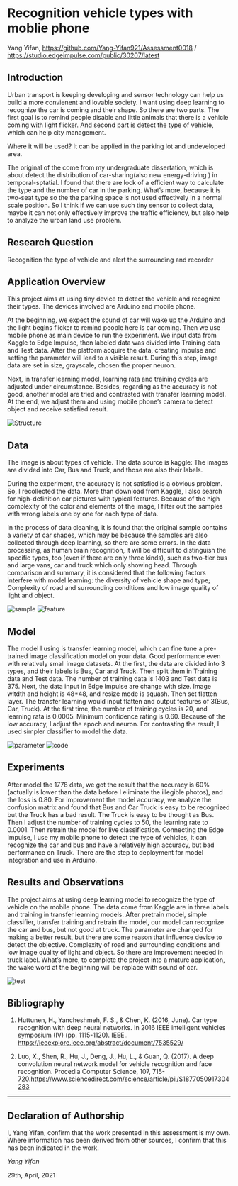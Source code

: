 # Recognition vehicle types with moblie phone
Yang Yifan, https://github.com/Yang-Yifan921/Assessment0018 / https://studio.edgeimpulse.com/public/30207/latest

## Introduction

Urban transport is keeping developing and sensor technology can help us build a more convienent and lovable society. I want using deep learning to recognize the car is coming and their shape. So there are two parts. The first goal is to remind people disable and little animals  that there is a vehicle coming with light  flicker. And second part is detect the type of vehicle, which can help city management.

Where it will be used? It can be applied in the parking lot and undeveloped area.

The original of the come from my undergraduate dissertation, which is about detect the distribution of car-sharing(also new energy-driving ) in temporal-sptatial. I found that there are lock of a efficient way to calculate the type and the number of car in the parking. What’s more, because it is two-seat type so the the parking space is not used effectively in a normal scale position. So I think if we can use such tiny sensor to collect data, maybe it can not only effectively improve the traffic efficiency, but also help to analyze the urban land use problem. 


## Research Question

Recognition the type of vehicle and alert the surrounding and recorder


## Application Overview

This project aims at using tiny device to detect the vehicle and recognize their types. The devices involved are Arduino and mobile phone. 

At the beginning, we expect the sound of car will wake up the Arduino and the light begins flicker to remind people here is car coming. Then we use mobile phone as main device to run the experiment. We input data from Kaggle to Edge Impulse, then labeled data was divided into Training data and Test data. After the platform acquire the data, creating impulse and setting the parameter will lead to a visible result. During this step, image data are set in size, grayscale, chosen the proper neuron. 

Next, in transfer learning model, learning rata and training cycles are adjusted under circumstance. Besides, regarding as the accuracy is not good, another model are tried and contrasted with transfer learning model. At the end, we adjust them and using mobile phone’s camera to detect object and receive satisfied result.

![Structure](https://github.com/Yang-Yifan921/Assessment0018/blob/main/Assessment/Report/PICTURE/Structure.png)

## Data

The image is about types of vehicle. The data source is kaggle: The images are divided into Car, Bus and Truck, and those are also their labels. 

During the experiment, the accuracy is not satisfied is a obvious problem. So, I recollected the data. More than download from Kaggle, I also search for high-definition car pictures with typical features. Because of the high complexity of the color and elements of the image, I filter out the samples with wrong labels one by one for each type of data.

In the process of data cleaning, it is found that the original sample contains a variety of car shapes, which may be because the samples are also collected through deep learning, so there are some errors. In the data processing, as human brain recognition, it will be difficult to distinguish the specific types, too (even if there are only three kinds), such as two-tier bus and large vans, car and truck which only showing head. Through comparison and summary, it is considered that the following factors interfere with model learning: the diversity of vehicle shape and type; Complexity of road and surrounding conditions and low image quality of light and object.

![sample](./PICTURE/sample.png)
![feature](./PICTURE/feature.png)


## Model

The model I using is transfer learning model, which can fine tune a pre-trained image classification model on your data. Good performance even with relatively small image datasets. At the first, the data are divided into 3 types, and their labels is Bus, Car and Truck. Then split them in Training data and Test data. The number of training data is 1403 and Test data is 375. Next, the data input in Edge Impulse are change with size. Image witdth and height is 48*48, and resize mode is squash. Then set flatten layer. The transfer learning would input flatten and output features of 3(Bus, Car, Truck). At the first time, the number of training cycles is 20, and learning rata is 0.0005. Minimum confidence rating is 0.60. Because of the low accuracy, I adjust the epoch and neuron. For contrasting the result, I used simpler classifier to model the data.

![parameter](./PICTURE/parameter.png)
![code](./PICTURE/code.png)


## Experiments

After model the 1778 data, we got the result that the accuracy is 60%(actually is lower than the data before I eliminate the illegible photos), and the loss is 0.80. For improvement the model accuracy, we analyze the confusion matrix and found that Bus and Car Truck is easy to be recognized but the Truck has a bad result. The Truck is easy to be thought as Bus. Then I adjust the number of training cycles to 50, the learning rate to 0.0001. Then retrain the model for live classification. Connecting the Edge Impulse, I use my mobile phone to detect the type of vehicles, it can recognize the car and bus and have a relatively high accuracy, but bad performance on Truck. There are the step to deployment for model integration and use in Arduino. 




## Results and Observations

The project aims at using deep learning model to recognize the type of vehicle on the mobile phone. The data come from Kaggle are in three labels and training in transfer learning models. After pretrain model, simple classifier, transfer training and retrain the model, our model can recognize the car and bus, but not good at truck. The parameter are changed for making a better result, but there are some reason that influence device to detect the objective. Complexity of road and surrounding conditions and low image quality of light and object.
So there are improvement needed in truck label. What’s more, to complete the project into a mature application, the wake word at the beginning will be replace with sound of car. 

![test](./PICTURE/test.png) 



## Bibliography

1. Huttunen, H., Yancheshmeh, F. S., & Chen, K. (2016, June). Car type recognition with deep neural networks. In 2016 IEEE intelligent vehicles symposium (IV) (pp. 1115-1120). IEEE.. https://ieeexplore.ieee.org/abstract/document/7535529/

2. Luo, X., Shen, R., Hu, J., Deng, J., Hu, L., & Guan, Q. (2017). A deep convolution neural network model for vehicle recognition and face recognition. Procedia Computer Science, 107, 715-720.https://www.sciencedirect.com/science/article/pii/S1877050917304283

----

## Declaration of Authorship

I, Yang Yifan, confirm that the work presented in this assessment is my own. Where information has been derived from other sources, I confirm that this has been indicated in the work.


*Yang Yifan*

29th, April, 2021 
